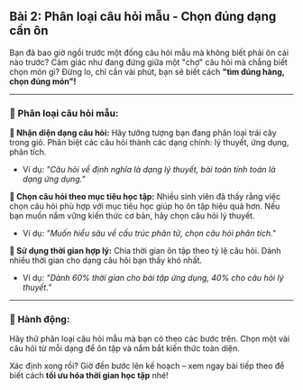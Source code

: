 ## Bài 2: Phân loại câu hỏi mẫu - Chọn đúng dạng cần ôn

Bạn đã bao giờ ngồi trước một đống câu hỏi mẫu mà không biết phải ôn cái nào trước? Cảm giác như đang đứng giữa một "chợ" câu hỏi mà chẳng biết chọn món gì? Đừng lo, chỉ cần vài phút, bạn sẽ biết cách **"tìm đúng hàng, chọn đúng món"!**

---

### 📌 Phân loại câu hỏi mẫu:

**🔹 Nhận diện dạng câu hỏi:**
Hãy tưởng tượng bạn đang phân loại trái cây trong giỏ. Phân biệt các câu hỏi thành các dạng chính: lý thuyết, ứng dụng, phân tích.
- Ví dụ: *"Câu hỏi về định nghĩa là dạng lý thuyết, bài toán tính toán là dạng ứng dụng."*

**🔹 Chọn câu hỏi theo mục tiêu học tập:**
Nhiều sinh viên đã thấy rằng việc chọn câu hỏi phù hợp với mục tiêu học giúp họ ôn tập hiệu quả hơn. Nếu bạn muốn nắm vững kiến thức cơ bản, hãy chọn câu hỏi lý thuyết.
- Ví dụ: *"Muốn hiểu sâu về cấu trúc phân tử, chọn câu hỏi phân tích."*

**🔹 Sử dụng thời gian hợp lý:**
Chia thời gian ôn tập theo tỷ lệ câu hỏi. Dành nhiều thời gian cho dạng câu hỏi bạn thấy khó nhất.
- Ví dụ: *"Dành 60% thời gian cho bài tập ứng dụng, 40% cho câu hỏi lý thuyết."*

---

### 🚀 Hành động:

Hãy thử phân loại câu hỏi mẫu mà bạn có theo các bước trên. Chọn một vài câu hỏi từ mỗi dạng để ôn tập và nắm bắt kiến thức toàn diện.

Xác định xong rồi? Giờ đến bước lên kế hoạch – xem ngay bài tiếp theo để biết cách **tối ưu hóa thời gian học tập** nhé!